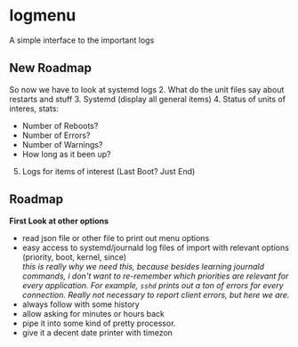 # logmenu
A simple interface to the important logs


## New Roadmap

So now we have to look at systemd logs
2. What do the unit files say about restarts and stuff
3. Systemd (display all general items)
4. Status of units of interes, stats:
* Number of Reboots?
* Number of Errors?
* Number of Warnings?
* How long as it been up?
5. Logs for items of interest (Last Boot? Just End)


## Roadmap
**First Look at other options**
* read json file or other file to print out menu options
* easy access to systemd/journald log files of import with relevant options (priority, boot, kernel, since)  
_this is really why we need this, because besides learning journald commands, i don't want to re-remember which priorities are relevant for every application. For example, `sshd` prints out a ton of errors for every connection. Really not necessary to report client errors, but here we are._
* always follow with some history
* allow asking for minutes or hours back
* pipe it into some kind of pretty processor.
* give it a decent date printer with timezon

